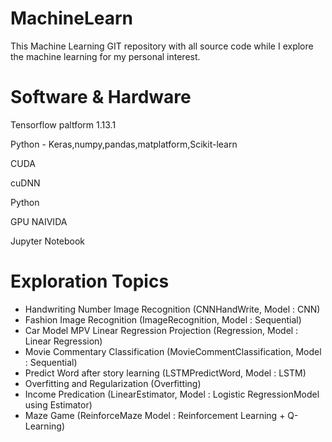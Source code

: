 # MachineLearn

This Machine Learning GIT repository with all source code while I explore the machine learning for my personal interest.

Software & Hardware
===================
Tensorflow paltform 1.13.1

Python - Keras,numpy,pandas,matplatform,Scikit-learn

CUDA

cuDNN

Python 

GPU NAIVIDA

Jupyter Notebook

Exploration Topics
==================
* Handwriting Number Image Recognition (CNNHandWrite, Model : CNN)
* Fashion Image Recognition (ImageRecognition, Model : Sequential)
* Car Model MPV Linear Regression Projection (Regression, Model : Linear Regression)
* Movie Commentary Classification (MovieCommentClassification, Model : Sequential)
* Predict Word after story learning (LSTMPredictWord, Model : LSTM)
* Overfitting and Regularization (Overfitting)
* Income Predication (LinearEstimator, Model : Logistic RegressionModel using Estimator)
* Maze Game (ReinforceMaze Model : Reinforcement Learning + Q-Learning)
 